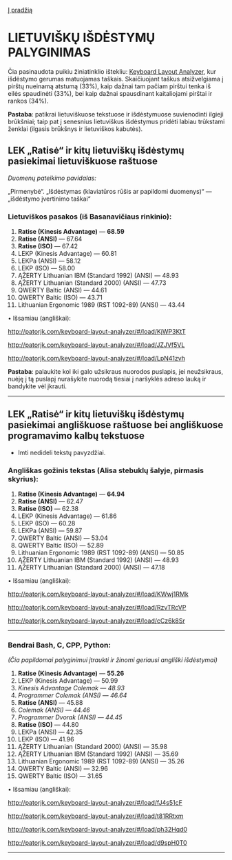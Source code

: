 [Į pradžią](../README.md)


# LIETUVIŠKŲ IŠDĖSTYMŲ PALYGINIMAS

Čia pasinaudota puikiu žiniatinklio ištekliu: [Keyboard Layout Analyzer](http://patorjk.com/keyboard-layout-analyzer/#/main), kur išdėstymo gerumas matuojamas taškais. Skaičiuojant taškus atsižvelgiama į pirštų nueinamą atstumą (33%), kaip dažnai tam pačiam pirštui tenka iš eilės spaudinėti (33%), bei kaip dažnai spausdinant kaitaliojami pirštai ir rankos (34%).

__Pastaba__: patikrai lietuviškuose tekstuose ir išdėstymuose suvienodinti ilgieji brūkšniai; taip pat į senesnius lietuviškus išdėstymus pridėti labiau trūkstami ženklai (ilgasis brūkšnys ir lietuviškos kabutės).


## LEK „Ratisė“ ir kitų lietuviškų išdėstymų pasiekimai lietuviškuose raštuose

 _Duomenų pateikimo pavidalas:_

„Pirmenybė“. „Išdėstymas (klaviatūros rūšis ar papildomi duomenys)“ — „išdėstymo įvertinimo taškai“

### Lietuviškos pasakos (iš Basanavičiaus rinkinio):

1. __Ratise (Kinesis Advantage)__ — __68.59__
2. __Ratise (ANSI)__ — 67.64
3. __Ratise (ISO)__ — 67.42
4. LEKP (Kinesis Advantage) — 60.81
5. LEKPa (ANSI) — 58.12
6. LEKP (ISO) — 58.00
7. ĄŽERTY Lithuanian IBM (Standard 1992) (ANSI) — 48.93
8. ĄŽERTY Lithuanian (Standard 2000) (ANSI) — 47.73
9. QWERTY Baltic (ANSI) — 44.61
10. QWERTY Baltic (ISO) — 43.71
11. Lithuanian Ergonomic 1989 (RST 1092-89) (ANSI) — 43.44


• Išsamiau (angliškai):

http://patorjk.com/keyboard-layout-analyzer/#/load/KjWP3KtT

http://patorjk.com/keyboard-layout-analyzer/#/load/JZJVf5VL

http://patorjk.com/keyboard-layout-analyzer/#/load/LpN41zvh

__Pastaba__: palaukite kol iki galo užsikraus nuorodos puslapis, jei neužsikraus, nuėję į tą puslapį nurašykite nuorodą tiesiai į naršyklės adreso lauką ir bandykite vėl įkrauti.

------------------------------

## LEK „Ratisė“ ir kitų lietuviškų išdėstymų pasiekimai angliškuose raštuose bei angliškuose programavimo kalbų tekstuose

+ Imti nedideli tekstų pavyzdžiai.

### Angliškas gožinis tekstas (Alisa stebuklų šalyje, pirmasis skyrius):

1. __Ratise (Kinesis Advantage)__ — __64.94__
2. __Ratise (ANSI)__ — 62.47
3. __Ratise (ISO)__ — 62.38
4. LEKP (Kinesis Advantage) — 61.86
5. LEKP (ISO) — 60.28
6. LEKPa (ANSI) — 59.87
7. QWERTY Baltic (ANSI) — 53.04
8. QWERTY Baltic (ISO) — 52.89
9. Lithuanian Ergonomic 1989 (RST 1092-89) (ANSI) — 50.85
10. ĄŽERTY Lithuanian IBM (Standard 1992) (ANSI) — 48.93
11. ĄŽERTY Lithuanian (Standard 2000) (ANSI) — 47.18


• Išsamiau (angliškai):

http://patorjk.com/keyboard-layout-analyzer/#/load/KWwj1RMk

http://patorjk.com/keyboard-layout-analyzer/#/load/RzvTRcVP

http://patorjk.com/keyboard-layout-analyzer/#/load/cCz6k8Sr

------------------------------
### Bendrai Bash, C, CPP, Python:

_(Čia papildomai palyginimui įtraukti ir žinomi geriausi angliški išdėstymai)_

1. __Ratise (Kinesis Advantage)__ — __55.26__
2. LEKP (Kinesis Advantage) — 50.99
3. _Kinesis Advantage Colemak — 48.93_
4. _Programmer Colemak (ANSI) — 46.64_
5. __Ratise (ANSI)__ — 45.88
6. _Colemak (ANSI) — 44.46_
7. _Programmer Dvorak (ANSI) — 44.45_
8. __Ratise (ISO)__ — 44.80
9. LEKPa (ANSI) — 42.35
10. LEKP (ISO) — 41.96
11. ĄŽERTY Lithuanian (Standard 2000) (ANSI) — 35.98
12. ĄŽERTY Lithuanian IBM (Standard 1992) (ANSI) — 35.69
13. Lithuanian Ergonomic 1989 (RST 1092-89) (ANSI) — 35.26
14. QWERTY Baltic (ANSI) — 32.96
15. QWERTY Baltic (ISO) — 31.65


• Išsamiau (angliškai):

http://patorjk.com/keyboard-layout-analyzer/#/load/fJ4s51cF

http://patorjk.com/keyboard-layout-analyzer/#/load/t81RRtxm

http://patorjk.com/keyboard-layout-analyzer/#/load/ph32Hqd0

http://patorjk.com/keyboard-layout-analyzer/#/load/d9spH0T0

------------------------------
